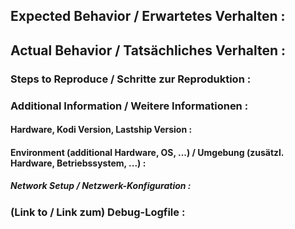 ## Expected Behavior / Erwartetes Verhalten :



## Actual Behavior / Tatsächliches Verhalten :



### Steps to Reproduce / Schritte zur Reproduktion :



### Additional Information / Weitere Informationen :


#### Hardware, Kodi Version, Lastship Version :

#### Environment (additional Hardware, OS, ...) / Umgebung (zusätzl. Hardware, Betriebssystem, ...) :

##### Network Setup / Netzwerk-Konfiguration :

### **(Link to / Link zum) Debug-Logfile** :



